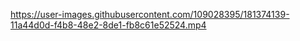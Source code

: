 


https://user-images.githubusercontent.com/109028395/181374139-11a44d0d-f4b8-48e2-8de1-fb8c61e52524.mp4

